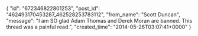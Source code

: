  {
   "id": "672346822801253",
   "post_id": "462493170453287_462528253783112",
   "from_name": "Scott Duncan",
   "message": "I am SO glad Adam Thomas and Derek Moran are banned. This thread was a painful read.",
   "created_time": "2014-05-26T03:07:41+0000"
 }
